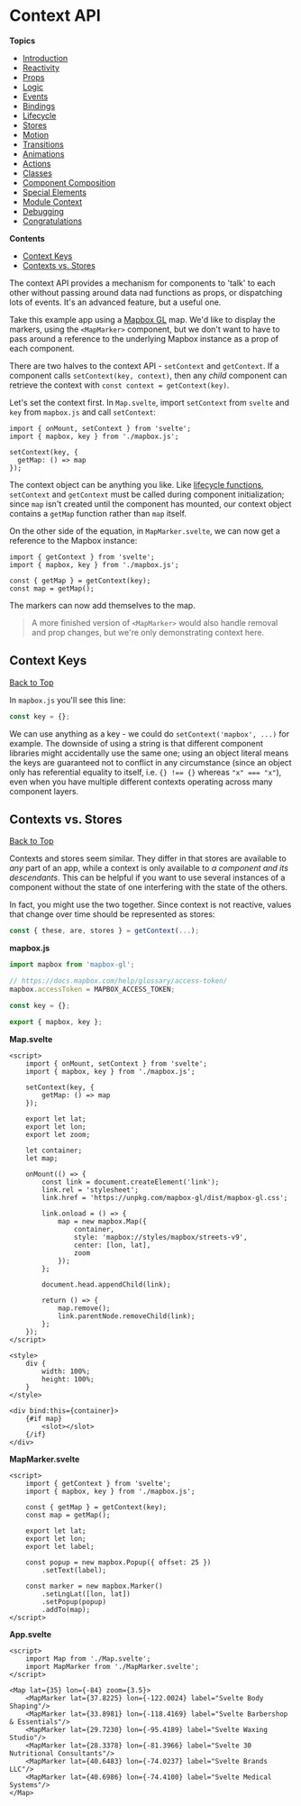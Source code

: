 # Context API

**Topics**  
* [Introduction](./readme.md)
* [Reactivity](./01-reactivity.md)
* [Props](./02-props.md)
* [Logic](./03-logic.md)
* [Events](./04-events.md)
* [Bindings](./05-bindings.md)
* [Lifecycle](./06-lifecycle.md)
* [Stores](./07-stores.md)
* [Motion](./08-motion.md)
* [Transitions](./09-transitions.md)
* [Animations](./10-animations.md)
* [Actions](./11-actions.md)
* [Classes](./12-classes.md)
* [Component Composition](./13-component-composition.md)
* [Special Elements](./15-special-elements.md)
* [Module Context](./16-module-context.md)
* [Debugging](./17-debugging.md)
* [Congratulations](./18-congratulations)

**Contents**
* [Context Keys](#context-keys)
* [Contexts vs. Stores](#contexts-vs.-stores)

The context API provides a mechanism for components to 'talk' to each other without passing around data nad functions as props, or dispatching lots of events. It's an advanced feature, but a useful one.

Take this example app using a [Mapbox GL](https://docs.mapbox.com/mapbox-gl-js/overview/) map. We'd like to display the markers, using the `<MapMarker>` component, but we don't want to have to pass around a reference to the underlying Mapbox instance as a prop of each component.

There are two halves to the context API - `setContext` and `getContext`. If a component calls `setContext(key, context)`, then any *child* component can retrieve the context with `const context = getContext(key)`.

Let's set the context first. In `Map.svelte`, import `setContext` from `svelte` and `key` from `mapbox.js` and call `setContext`:

```svelte
import { onMount, setContext } from 'svelte';
import { mapbox, key } from './mapbox.js';

setContext(key, {
  getMap: () => map
});
```

The context object can be anything you like. Like [lifecycle functions](./06-lifecycle.md), `setContext` and `getContext` must be called during component initialization; since `map` isn't created until the component has mounted, our context object contains a `getMap` function rather than `map` itself.

On the other side of the equation, in `MapMarker.svelte`, we can now get a reference to the Mapbox instance:

```svelte
import { getContext } from 'svelte';
import { mapbox, key } from './mapbox.js';

const { getMap } = getContext(key);
const map = getMap();
```

The markers can now add themselves to the map.

> A more finished version of `<MapMarker>` would also handle removal and prop changes, but we're only demonstrating context here.

## Context Keys
[Back to Top](#context-api)

In `mapbox.js` you'll see this line:

```js
const key = {};
```

We can use anything as a key - we could do `setContext('mapbox', ...)` for example. The downside of using a string is that different component libraries might accidentally use the same one; using an object literal means the keys are guaranteed not to conflict in any circumstance (since an object only has referential equality to itself, i.e. `{} !== {}` whereas `"x" === "x"`), even when you have multiple different contexts operating across many component layers.

## Contexts vs. Stores
[Back to Top](#context-api)

Contexts and stores seem similar. They differ in that stores are available to *any* part of an app, while a context is only available to *a component and its descendants*. This can be helpful if you want to use several instances of a component without the state of one interfering with the state of the others.

In fact, you might use the two together. Since context is not reactive, values that change over time should be represented as stores:

```js
const { these, are, stores } = getContext(...);
```

**mapbox.js**
```js
import mapbox from 'mapbox-gl';

// https://docs.mapbox.com/help/glossary/access-token/
mapbox.accessToken = MAPBOX_ACCESS_TOKEN;

const key = {};

export { mapbox, key };
```

**Map.svelte**
```svelte
<script>
	import { onMount, setContext } from 'svelte';
	import { mapbox, key } from './mapbox.js';

	setContext(key, {
		getMap: () => map
	});

	export let lat;
	export let lon;
	export let zoom;

	let container;
	let map;

	onMount(() => {
		const link = document.createElement('link');
		link.rel = 'stylesheet';
		link.href = 'https://unpkg.com/mapbox-gl/dist/mapbox-gl.css';

		link.onload = () => {
			map = new mapbox.Map({
				container,
				style: 'mapbox://styles/mapbox/streets-v9',
				center: [lon, lat],
				zoom
			});
		};

		document.head.appendChild(link);

		return () => {
			map.remove();
			link.parentNode.removeChild(link);
		};
	});
</script>

<style>
	div {
		width: 100%;
		height: 100%;
	}
</style>

<div bind:this={container}>
	{#if map}
		<slot></slot>
	{/if}
</div>
```

**MapMarker.svelte**
```svelte
<script>
	import { getContext } from 'svelte';
	import { mapbox, key } from './mapbox.js';

	const { getMap } = getContext(key);
	const map = getMap();

	export let lat;
	export let lon;
	export let label;

	const popup = new mapbox.Popup({ offset: 25 })
		.setText(label);

	const marker = new mapbox.Marker()
		.setLngLat([lon, lat])
		.setPopup(popup)
		.addTo(map);
</script>
```

**App.svelte**
```svelte
<script>
	import Map from './Map.svelte';
	import MapMarker from './MapMarker.svelte';
</script>

<Map lat={35} lon={-84} zoom={3.5}>
	<MapMarker lat={37.8225} lon={-122.0024} label="Svelte Body Shaping"/>
	<MapMarker lat={33.8981} lon={-118.4169} label="Svelte Barbershop & Essentials"/>
	<MapMarker lat={29.7230} lon={-95.4189} label="Svelte Waxing Studio"/>
	<MapMarker lat={28.3378} lon={-81.3966} label="Svelte 30 Nutritional Consultants"/>
	<MapMarker lat={40.6483} lon={-74.0237} label="Svelte Brands LLC"/>
	<MapMarker lat={40.6986} lon={-74.4100} label="Svelte Medical Systems"/>
</Map>
```
